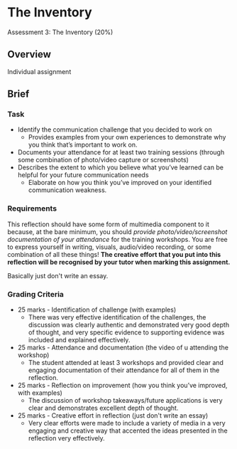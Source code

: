 # The Inventory

Assessment 3: The Inventory (20%)

## Overview

Individual assignment

## Brief

### Task

- Identify the communication challenge that you decided to work on
    - Provides examples from your own experiences to demonstrate why you think that’s important to work on.
- Documents your attendance for at least two training sessions (through some combination of photo/video 
capture or screenshots)
- Describes the extent to which you believe what you’ve learned can be helpful for your future 
communication needs
    - Elaborate on how you think you’ve improved on your identified communication weakness.

### Requirements

This reflection should have some form of multimedia component to it because, at the bare
minimum, you should *provide photo/video/screenshot documentation of your attendance* for
the training workshops. You are free to express yourself in writing, visuals, audio/video
recording, or some combination of all these things! **The creative effort that you put into this
reflection will be recognised by your tutor when marking this assignment.**

Basically just don't write an essay.

### Grading Criteria

- 25 marks - Identification of challenge (with examples)
    - There was very effective identification of the challenges, the discussion was clearly authentic and
demonstrated very good depth of thought, and very specific evidence to supporting evidence was
included and explained effectively.
- 25 marks - Attendance and documentation (the video of u attending the workshop)
    - The student attended at least 3 workshops and provided clear and engaging documentation of
their attendance for all of them in the reflection.
- 25 marks - Reflection on improvement (how you think you’ve improved, with examples)
    - The discussion of workshop takeaways/future applications is very clear and demonstrates
excellent depth of thought.
- 25 marks - Creative effort in reflection (just don't write an essay)
    - Very clear efforts were made to include a variety of media in a very engaging and creative way that
accented the ideas presented in the reflection very effectively.
